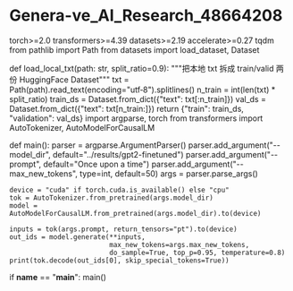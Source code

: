 # Genera-ve_AI_Research_48664208
torch>=2.0
transformers>=4.39
datasets>=2.19
accelerate>=0.27
tqdm
from pathlib import Path
from datasets import load_dataset, Dataset

def load_local_txt(path: str, split_ratio=0.9):
    """把本地 txt 拆成 train/valid 两份 HuggingFace Dataset"""
    txt = Path(path).read_text(encoding="utf‑8").splitlines()
    n_train = int(len(txt) * split_ratio)
    train_ds = Dataset.from_dict({"text": txt[:n_train]})
    val_ds   = Dataset.from_dict({"text": txt[n_train:]})
    return {"train": train_ds, "validation": val_ds}
import argparse, torch
from transformers import AutoTokenizer, AutoModelForCausalLM

def main():
    parser = argparse.ArgumentParser()
    parser.add_argument("--model_dir", default="../results/gpt2-finetuned")
    parser.add_argument("--prompt", default="Once upon a time")
    parser.add_argument("--max_new_tokens", type=int, default=50)
    args = parser.parse_args()

    device = "cuda" if torch.cuda.is_available() else "cpu"
    tok = AutoTokenizer.from_pretrained(args.model_dir)
    model = AutoModelForCausalLM.from_pretrained(args.model_dir).to(device)

    inputs = tok(args.prompt, return_tensors="pt").to(device)
    out_ids = model.generate(**inputs,
                             max_new_tokens=args.max_new_tokens,
                             do_sample=True, top_p=0.95, temperature=0.8)
    print(tok.decode(out_ids[0], skip_special_tokens=True))

if __name__ == "__main__":
    main()
